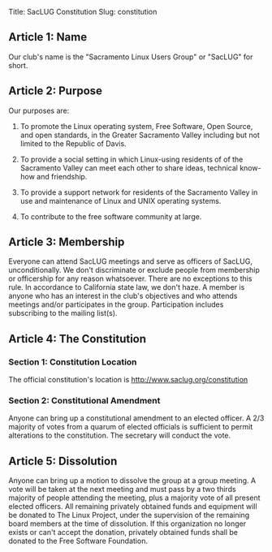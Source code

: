 Title: SacLUG Constitution
Slug: constitution

## Article 1: Name

Our club's name is the "Sacramento Linux Users Group" or "SacLUG" for short.

## Article 2: Purpose

Our purposes are:

1. To promote the Linux operating system, Free Software, Open
   Source, and open standards, in the Greater Sacramento Valley
   including but not limited to the Republic of Davis.

2. To provide a social setting in which Linux-using residents of of the 
   Sacramento Valley can meet each other to share ideas,
   technical know-how and friendship.

3. To provide a support network for residents of the Sacramento Valley in
   use and maintenance of Linux and UNIX operating systems.

4. To contribute to the free software community at large.

## Article 3: Membership

Everyone can attend SacLUG meetings and serve as officers of SacLUG,
unconditionally. We don't discriminate or exclude people from
membership or officership for any reason whatsoever. There are no
exceptions to this rule. In accordance to California state law, we don't haze.
A member is anyone who has an interest in the club's objectives and who
attends meetings and/or participates in the group. Participation includes
subscribing to the mailing list(s).

## Article 4: The Constitution

### Section 1: Constitution Location

The official constitution's location is <http://www.saclug.org/constitution>

### Section 2: Constitutional Amendment

Anyone can bring up a constitutional amendment to an elected officer.
A 2/3 majority of votes from a quarum of elected officials is sufficient to
permit alterations to the constitution. The secretary will conduct the vote.

## Article 5: Dissolution

Anyone can bring up a motion to dissolve the group at a group meeting.
A vote will be taken at the next meeting and must pass by a two thirds
majority of people attending the meeting, plus a majority vote of
all present elected officers. All remaining privately obtained
funds and equipment will be donated to The Linux Project, under the
supervision of the remaining board members at the time of dissolution.
If this organization no longer exists or can't accept the donation,
privately obtained funds shall be donated to the Free Software
Foundation.
